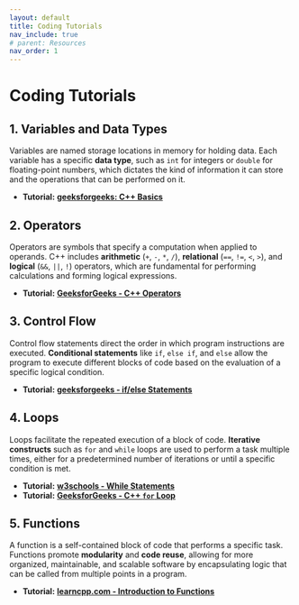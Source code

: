 ```yaml
---
layout: default
title: Coding Tutorials
nav_include: true
# parent: Resources
nav_order: 1
---
```


# Coding Tutorials

## 1. Variables and Data Types

Variables are named storage locations in memory for holding data. Each variable has a specific **data type**, such as `int` for integers or `double` for floating-point numbers, which dictates the kind of information it can store and the operations that can be performed on it.

* **Tutorial:** **[geeksforgeeks: C++ Basics](https://www.geeksforgeeks.org/cpp/cpp-programming-basics/)**

## 2. Operators

Operators are symbols that specify a computation when applied to operands. C++ includes **arithmetic** (`+`, `-`, `*`, `/`), **relational** (`==`, `!=`, `<`, `>`), and **logical** (`&&`, `||`, `!`) operators, which are fundamental for performing calculations and forming logical expressions.

* **Tutorial:** **[GeeksforGeeks - C++ Operators](https://www.geeksforgeeks.org/operators-in-cpp/)**

## 3. Control Flow

Control flow statements direct the order in which program instructions are executed. **Conditional statements** like `if`, `else if`, and `else` allow the program to execute different blocks of code based on the evaluation of a specific logical condition.

* **Tutorial:** **[geeksforgeeks - if/else Statements](https://www.geeksforgeeks.org/cpp/c-c-if-else-statement-with-examples/)**

## 4. Loops

Loops facilitate the repeated execution of a block of code. **Iterative constructs** such as `for` and `while` loops are used to perform a task multiple times, either for a predetermined number of iterations or until a specific condition is met.

* **Tutorial:** **[w3schools - While Statements](https://www.w3schools.com/cpp/cpp_while_loop.asp)**
* **Tutorial:** **[GeeksforGeeks - C++ `for` Loop](https://www.geeksforgeeks.org/cpp/cpp-for-loop/)**

## 5. Functions

A function is a self-contained block of code that performs a specific task. Functions promote **modularity** and **code reuse**, allowing for more organized, maintainable, and scalable software by encapsulating logic that can be called from multiple points in a program.

* **Tutorial:** **[learncpp.com - Introduction to Functions](https://www.learncpp.com/cpp-tutorial/introduction-to-functions/)**